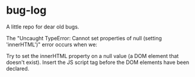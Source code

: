 # bug-log

A little repo for dear old bugs.

The "Uncaught TypeError: Cannot set properties of null (setting 'innerHTML')" error occurs when we:

Try to set the innerHTML property on a null value (a DOM element that doesn't exist).
Insert the JS script tag before the DOM elements have been declared.
